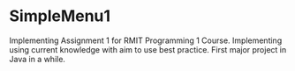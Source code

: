 # SimpleMenu1

Implementing Assignment 1 for RMIT Programming 1 Course.
Implementing using current knowledge with aim to use best practice. 
First major project in Java in a while.
